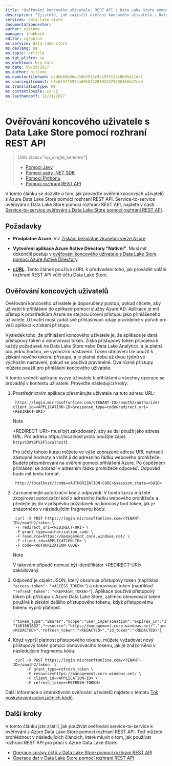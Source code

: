 ```yaml
---
title: "Ověřování koncového uživatele: REST API s Data Lake Store pomocí Azure Active Directory | Microsoft Docs"
description: "Zjistěte, jak zajistit ověření koncového uživatele s Data Lake Store pomocí Azure Active Directory pomocí rozhraní REST API"
services: data-lake-store
documentationcenter: 
author: nitinme
manager: jhubbard
editor: cgronlun
ms.service: data-lake-store
ms.devlang: na
ms.topic: article
ms.tgt_pltfrm: na
ms.workload: big-data
ms.date: 09/29/2017
ms.author: nitinme
ms.openlocfilehash: bcddb66806cc58b3513c9c157512ac8b96a51ec1
ms.sourcegitcommit: b5c6197f997aa6858f420302d375896360dd7ceb
ms.translationtype: MT
ms.contentlocale: cs-CZ
ms.lasthandoff: 12/21/2017
---
```

# <a name="end-user-authentication-with-data-lake-store-using-rest-api"></a>Ověřování koncového uživatele s Data Lake Store pomocí rozhraní REST API
> [!div class="op_single_selector"]
> * [Pomocí Javy](data-lake-store-end-user-authenticate-java-sdk.md)
> * [Pomocí sady .NET SDK](data-lake-store-end-user-authenticate-net-sdk.md)
> * [Pomocí Pythonu](data-lake-store-end-user-authenticate-python.md)
> * [Pomocí rozhraní REST API](data-lake-store-end-user-authenticate-rest-api.md)
> 
>  

V tomto článku se dozvíte o tom, jak proveďte ověření koncových uživatelů s Azure Data Lake Store pomocí rozhraní REST API. Service-to-service ověřování s Data Lake Store pomocí rozhraní REST API, najdete v části [Service-to-service ověřování s Data Lake Store pomocí rozhraní REST API](data-lake-store-service-to-service-authenticate-rest-api.md).

## <a name="prerequisites"></a>Požadavky

* **Předplatné Azure**. Viz [Získání bezplatné zkušební verze Azure](https://azure.microsoft.com/pricing/free-trial/).

* **Vytvoření aplikace Azure Active Directory "Nativní"**. Musí mít dokončili postup v [ověřování koncového uživatele s Data Lake Store pomocí Azure Active Directory](data-lake-store-end-user-authenticate-using-active-directory.md).

* **[cURL](http://curl.haxx.se/)**. Tento článek používá cURL k předvedení toho, jak provádět volání rozhraní REST API vůči účtu Data Lake Store.

## <a name="end-user-authentication"></a>Ověřování koncových uživatelů
Ověřování koncového uživatele je doporučený postup, pokud chcete, aby uživatel k přihlášení do aplikace pomocí služby Azure AD. Aplikace je mít přístup k prostředkům Azure se stejnou úrovní přístupu jako přihlášeného uživatele. Uživatel musí zadat své přihlašovací údaje pravidelně v pořadí pro vaši aplikaci k získání přístupu.

Výsledek toho, že přihlášení koncového uživatele je, že aplikace je daná přístupový token a obnovovací token. Získá přístupový token připojena k každý požadavek na Data Lake Store nebo Data Lake Analytics, a je platná pro jednu hodinu, ve výchozím nastavení. Token obnovení lze použít k získání nového tokenu přístupu, a je platná dobu až dvou týdnů ve výchozím nastavení, pokud se používá pravidelně. Dva různé přístupy můžete použít pro přihlášení koncového uživatele.

V tomto scénáři aplikace vyzve uživatele k přihlášení a všechny operace se provádějí v kontextu uživatele. Proveďte následující kroky:

1. Prostřednictvím aplikace přesměrujte uživatele na tuto adresu URL:
   
        https://login.microsoftonline.com/<TENANT-ID>/oauth2/authorize?client_id=<APPLICATION-ID>&response_type=code&redirect_uri=<REDIRECT-URI>
   
   > [!NOTE]
   > \<REDIRECT-URI&gt; musí být zakódovaný, aby se dal použít jako adresa URL. Pro adresu https://localhost proto použijte zápis `https%3A%2F%2Flocalhost`).
   > 
   > 
   
    Pro účely tohoto kurzu můžete ve výše zobrazené adrese URL nahradit zástupné hodnoty a vložit ji do adresního řádku webového prohlížeče. Budete přesměrováni na ověření pomocí přihlášení Azure. Po úspěšném přihlášení se zobrazí v adresním řádku prohlížeče odpověď. Odpověď bude mít tento formát:
   
        http://localhost/?code=<AUTHORIZATION-CODE>&session_state=<GUID>

2. Zaznamenejte autorizační kód z odpovědi. V tomto kurzu můžete zkopírovat autorizační kód z adresního řádku webového prohlížeče a předejte jej do v příspěvku požadavek na koncový bod token, jak je znázorněno v následujícím fragmentu kódu:
   
        curl -X POST https://login.microsoftonline.com/<TENANT-ID>/oauth2/token \
        -F redirect_uri=<REDIRECT-URI> \
        -F grant_type=authorization_code \
        -F resource=https://management.core.windows.net/ \
        -F client_id=<APPLICATION-ID> \
        -F code=<AUTHORIZATION-CODE>
   
   > [!NOTE]
   > V takovém případě nemusí být identifikátor \<REDIRECT-URI> zakódovaný.
   > 
   > 

3. Odpověď je objekt JSON, který obsahuje přístupový token (například `"access_token": "<ACCESS_TOKEN>"`) a obnovovací token (například `"refresh_token": "<REFRESH_TOKEN>"`). Aplikace používá přístupový token při přístupu k Azure Data Lake Store, zatímco obnovovací token používá k získání dalšího přístupového tokenu, když přístupovému tokenu vyprší platnost.
   
        {"token_type":"Bearer","scope":"user_impersonation","expires_in":"3599","expires_on":"1461865782","not_before":    "1461861882","resource":"https://management.core.windows.net/","access_token":"<REDACTED>","refresh_token":"<REDACTED>","id_token":"<REDACTED>"}

4. Když vyprší platnost přístupového tokenu, můžete vyžadovat nový přístupový token pomocí obnovovacího tokenu, jak je znázorněno v následujícím fragmentu kódu:
   
        curl -X POST https://login.microsoftonline.com/<TENANT-ID>/oauth2/token  \
             -F grant_type=refresh_token \
             -F resource=https://management.core.windows.net/ \
             -F client_id=<APPLICATION-ID> \
             -F refresh_token=<REFRESH-TOKEN>

Další informace o interaktivním ověřování uživatelů najdete v tématu [Tok poskytování autorizačních kódů](https://msdn.microsoft.com/library/azure/dn645542.aspx).
   
## <a name="next-steps"></a>Další kroky
V tomto článku jste zjistili, jak používat ověřování service-to-service k ověřování s Azure Data Lake Store pomocí rozhraní REST API. Teď můžete prohlédnout v následujících článcích, které mluvit o tom, jak používat rozhraní REST API pro práci s Azure Data Lake Store.

* [Operace správy účtů v Data Lake Store pomocí rozhraní REST API](data-lake-store-get-started-rest-api.md)
* [Operace dat v Data Lake Store pomocí rozhraní REST API](data-lake-store-data-operations-rest-api.md)

